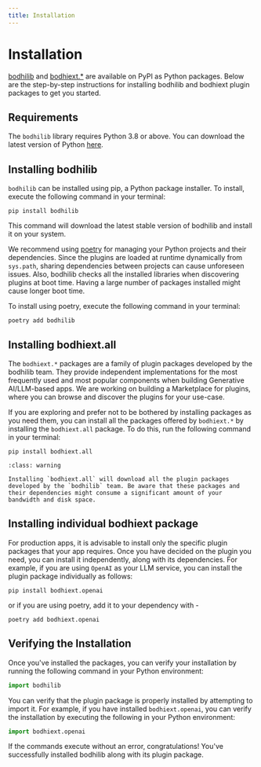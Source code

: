 ```yaml
---
title: Installation
---
```


# Installation

[bodhilib](https://pypi.org/project/bodhilib/) and [bodhiext.*](https://pypi.org/project/bodhiext.all/) are available on PyPI as Python packages. Below are the step-by-step instructions for installing bodhilib and bodhiext plugin packages to get you started.

## Requirements

The `bodhilib` library requires Python 3.8 or above. You can download the latest version of Python [here](https://www.python.org/downloads/).

## Installing bodhilib

`bodhilib` can be installed using pip, a Python package installer. To install, execute the following command in your terminal:

```shell
pip install bodhilib
```

This command will download the latest stable version of bodhilib and install it on your system.

We recommend using [poetry](https://python-poetry.org/) for managing your Python projects and their dependencies. Since the plugins are loaded at runtime dynamically from `sys.path`, sharing dependencies between projects can cause unforeseen issues. Also, bodhilib checks all the installed libraries when discovering plugins at boot time. Having a large number of packages installed might cause longer boot time.

To install using poetry, execute the following command in your terminal:

```shell
poetry add bodhilib
```

## Installing bodhiext.all

The `bodhiext.*` packages are a family of plugin packages developed by the bodhilib team. They provide independent implementations for the most frequently used and most popular components when building Generative AI/LLM-based apps. We are working on building a Marketplace for plugins, where you can browse and discover the plugins for your use-case.

If you are exploring and prefer not to be bothered by installing packages as you need them, you can install all the packages offered by `bodhiext.*` by installing the `bodhiext.all` package. To do this, run the following command in your terminal:

```shell
pip install bodhiext.all
```

```{admonition} Caution
:class: warning

Installing `bodhiext.all` will download all the plugin packages developed by the `bodhilib` team. Be aware that these packages and their dependencies might consume a significant amount of your bandwidth and disk space.
```

## Installing individual bodhiext package
For production apps, it is advisable to install only the specific plugin packages that your app requires. Once you have decided on the plugin you need, you can install it independently, along with its dependencies. For example, if you are using `OpenAI` as your LLM service, you can install the plugin package individually as follows:


```shell
pip install bodhiext.openai
```

or if you are using poetry, add it to your dependency with -

```shell
poetry add bodhiext.openai
```

## Verifying the Installation
Once you've installed the packages, you can verify your installation by running the following command in your Python environment:

```python
import bodhilib
```

You can verify that the plugin package is properly installed by attempting to import it. For example, if you have installed `bodhiext.openai`, you can verify the installation by executing the following in your Python environment:

```python
import bodhiext.openai
```

If the commands execute without an error, congratulations! You've successfully installed bodhilib along with its plugin package.
